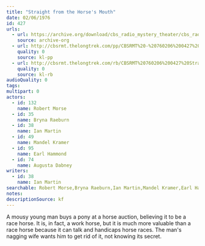 ```yaml
---
title: "Straight from the Horse's Mouth"
date: 02/06/1976
id: 427
urls: 
  - url: https://archive.org/download/cbs_radio_mystery_theater/cbs_radio_mystery_theater-0401-0450.zip/cbs_radio_mystery_theater-0401-0450%2Fcbsrmt_0427_straight_from_the_horses_mouth.mp3
    source: archive-org
  - url: http://cbsrmt.thelongtrek.com/pp/CBSRMT%20-%20760206%200427%20Straight%20from%20the%20Horse%27s%20Mouth_pp.mp3
    quality: 0
    source: kl-pp
  - url: http://cbsrmt.thelongtrek.com/rb/CBSRMT%20760206%200427%20Straight%20From%20the%20Horse%27s%20Mouth_wuwm%20recorded%206_25_76.mp3
    quality: 0
    source: kl-rb
audioQuality: 0
tags: 
multipart: 0
actors:  
  - id: 132
    name: Robert Morse  
  - id: 35
    name: Bryna Raeburn  
  - id: 38
    name: Ian Martin  
  - id: 49
    name: Mandel Kramer  
  - id: 95
    name: Earl Hammond  
  - id: 74
    name: Augusta Dabney
writers:  
  - id: 38
    name: Ian Martin
searchable: Robert Morse,Bryna Raeburn,Ian Martin,Mandel Kramer,Earl Hammond,Augusta Dabney Ian Martin
notes: 
descriptionSource: kf
---
```

A mousy young man buys a pony at a horse auction, believing it to be a race horse. It is, in fact, a work horse, but it is much more valuable than a race horse because it can talk and handicaps horse races. The man's nagging wife wants him to get rid of it, not knowing its secret.